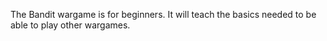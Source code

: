The Bandit wargame is for beginners. It will teach the basics needed to be able to play other wargames. 

 
